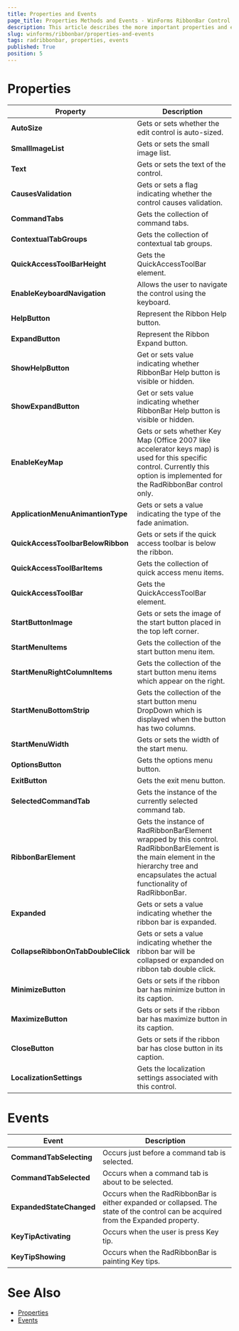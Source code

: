 ```yaml
---
title: Properties and Events
page_title: Properties Methods and Events - WinForms RibbonBar Control
description: This article describes the more important properties and events of RadRibbonBar.
slug: winforms/ribbonbar/properties-and-events
tags: radribbonbar, properties, events
published: True
position: 5
---
```


# Properties

|Property|Description|
|------|------|
|__AutoSize__|Gets or sets whether the edit control is auto-sized.|
|__SmallImageList__|Gets or sets the small image list.|
|__Text__|Gets or sets the text of the control.|
|__CausesValidation__|Gets or sets a flag indicating whether the control causes validation.|
|__CommandTabs__|Gets the collection of command tabs.|
|__ContextualTabGroups__|Gets the collection of contextual tab groups.|
|__QuickAccessToolBarHeight__|Gets the QuickAccessToolBar element.|
|__EnableKeyboardNavigation__|Allows the user to navigate the control using the keyboard.|
|__HelpButton__|Represent the Ribbon Help button.|
|__ExpandButton__|Represent the Ribbon Expand button.|
|__ShowHelpButton__|Get or sets value indicating whether RibbonBar Help button is visible or hidden.|
|__ShowExpandButton__|Get or sets value indicating whether RibbonBar Help button is visible or hidden.|
|__EnableKeyMap__|Gets or sets whether Key Map (Office 2007 like accelerator keys map) is used for this specific control. Currently this option is implemented for the RadRibbonBar control only.|
|__ApplicationMenuAnimantionType__|Gets or sets a value indicating the type of the fade animation.|
|__QuickAccessToolbarBelowRibbon__|Gets or sets if the quick access toolbar is below the ribbon.|
|__QuickAccessToolBarItems__|Gets the collection of quick access menu items.|
|__QuickAccessToolBar__|Gets the QuickAccessToolBar element.|
|__StartButtonImage__|Gets or sets the image of the start button placed in the top left corner.|
|__StartMenuItems__|Gets the collection of the start button menu item.|
|__StartMenuRightColumnItems__|Gets the collection of the start button menu items which appear on the right.|
|__StartMenuBottomStrip__|Gets the collection of the start button menu DropDown which is displayed when the button has two columns.|
|__StartMenuWidth__|Gets or sets the width of the start menu.|
|__OptionsButton__|Gets the options menu button.|
|__ExitButton__|Gets the exit menu button.|
|__SelectedCommandTab__|Gets the instance of the currently selected command tab.|
|__RibbonBarElement__|Gets the instance of RadRibbonBarElement wrapped by this control. RadRibbonBarElement is the main element in the hierarchy tree and encapsulates the actual functionality of RadRibbonBar.|
|__Expanded__|Gets or sets a value indicating whether the ribbon bar is expanded.|
|__CollapseRibbonOnTabDoubleClick__|Gets or sets a value indicating whether the ribbon bar will be collapsed or expanded on ribbon tab double click.|
|__MinimizeButton__|Gets or sets if the ribbon bar has minimize button in its caption.|
|__MaximizeButton__|Gets or sets if the ribbon bar has maximize button in its caption.|
|__CloseButton__|Gets or sets if the ribbon bar has close button in its caption.|
|__LocalizationSettings__|Gets the localization settings associated with this control.|

# Events

|Event|Description|
|------|------|
|__CommandTabSelecting__|Occurs just before a command tab is selected.|
|__CommandTabSelected__|Occurs when a command tab is about to be selected.|
|__ExpandedStateChanged__|Occurs when the RadRibbonBar is either expanded or collapsed. The state of the control can be acquired from the Expanded property.|
|__KeyTipActivating__|Occurs when the user is press Key tip.|
|__KeyTipShowing__|Occurs when the RadRibbonBar is painting Key tips.|

# See Also

* [Properties](https://docs.telerik.com/devtools/winforms/api/telerik.wincontrols.ui.radribbonbar.html#properties)
* [Events](https://docs.telerik.com/devtools/winforms/api/telerik.wincontrols.ui.radribbonbar.html#events)
